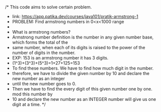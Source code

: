 /* This code aims to solve certain problem.
* link: https://app.patika.dev/courses/java101/pratik-armstrong-1
* PROBLEM: Find armstrong numbers in 0<x<1000 range 
* 
* What is armstrong numbers? 
* Armstrong number definition is the number in any given number base, which forms the total of the
* same number, when each of its digits is raised to the power of the number of digits in the number.
* EXP: 153 is an armstrong number it has 3 digits.
* (1^3)+(3^3)+(5^3)=1+27+125=153
* To find these numbers. We have to find how much digit in the number.
* therefore, we have to divide the given number by 10 and declare the new number as an integer 
* until the new number goes to 0.
* Then we have to find the every digit of this given number one by one. mod this number by
* 10 and declare the new number as an INTEGER number will give us one digit at a time.
*/